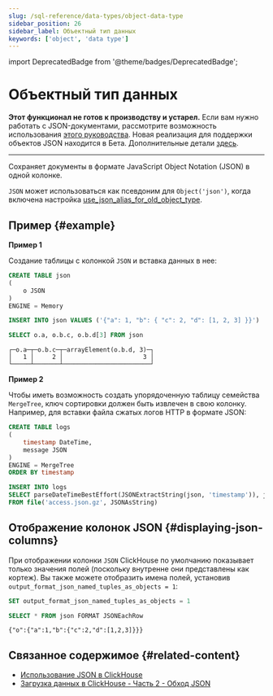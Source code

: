 ```yaml
---
slug: /sql-reference/data-types/object-data-type
sidebar_position: 26
sidebar_label: Объектный тип данных
keywords: ['object', 'data type']
---
```


import DeprecatedBadge from '@theme/badges/DeprecatedBadge';


# Объектный тип данных 

<DeprecatedBadge/>

**Этот функционал не готов к производству и устарел.** Если вам нужно работать с JSON-документами, рассмотрите возможность использования [этого руководства](/integrations/data-formats/json/overview). Новая реализация для поддержки объектов JSON находится в Бета. Дополнительные детали [здесь](/sql-reference/data-types/newjson).

<hr />

Сохраняет документы в формате JavaScript Object Notation (JSON) в одной колонке.

`JSON` может использоваться как псевдоним для `Object('json')`, когда включена настройка [use_json_alias_for_old_object_type](/operations/settings/settings#use_json_alias_for_old_object_type).

## Пример {#example}

**Пример 1**

Создание таблицы с колонкой `JSON` и вставка данных в нее:

```sql
CREATE TABLE json
(
    o JSON
)
ENGINE = Memory
```

```sql
INSERT INTO json VALUES ('{"a": 1, "b": { "c": 2, "d": [1, 2, 3] }}')
```

```sql
SELECT o.a, o.b.c, o.b.d[3] FROM json
```

```text
┌─o.a─┬─o.b.c─┬─arrayElement(o.b.d, 3)─┐
│   1 │     2 │                      3 │
└─────┴───────┴────────────────────────┘
```

**Пример 2**

Чтобы иметь возможность создать упорядоченную таблицу семейства `MergeTree`, ключ сортировки должен быть извлечен в свою колонку. Например, для вставки файла сжатых логов HTTP в формате JSON:

```sql
CREATE TABLE logs
(
	timestamp DateTime,
	message JSON
)
ENGINE = MergeTree
ORDER BY timestamp
```

```sql
INSERT INTO logs
SELECT parseDateTimeBestEffort(JSONExtractString(json, 'timestamp')), json
FROM file('access.json.gz', JSONAsString)
```

## Отображение колонок JSON {#displaying-json-columns}

При отображении колонки `JSON` ClickHouse по умолчанию показывает только значения полей (поскольку внутренне они представлены как кортеж). Вы также можете отобразить имена полей, установив `output_format_json_named_tuples_as_objects = 1`:

```sql
SET output_format_json_named_tuples_as_objects = 1

SELECT * FROM json FORMAT JSONEachRow
```

```text
{"o":{"a":1,"b":{"c":2,"d":[1,2,3]}}}
```

## Связанное содержимое {#related-content}

- [Использование JSON в ClickHouse](/integrations/data-formats/json/overview)
- [Загрузка данных в ClickHouse - Часть 2 - Обход JSON](https://clickhouse.com/blog/getting-data-into-clickhouse-part-2-json)
